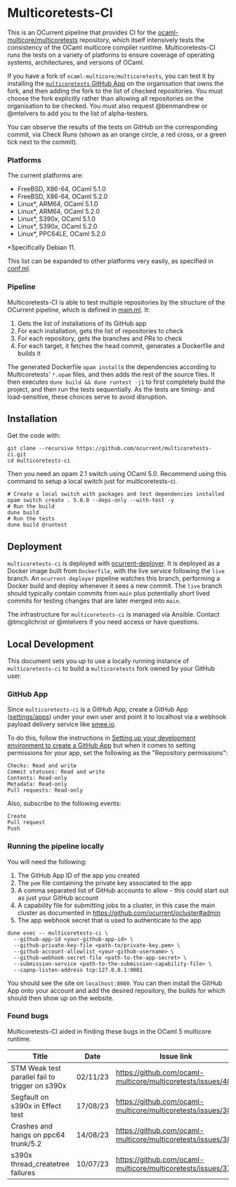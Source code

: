 # Multicoretests-CI

This is an OCurrent pipeline that provides CI for the [ocaml-multicore/multicoretests](https://github.com/ocaml-multicore/multicoretests) repository, which itself intensively tests the consistency of the OCaml multicore compiler runtime. Multicoretests-CI runs the tests on a variety of platforms to ensure coverage of operating systems, architectures, and versions of OCaml.

If you have a fork of `ocaml-multicore/multicoretests`, you can test it by installing the [`multicoretests` GitHub App](https://github.com/apps/multicoretests-ci) on the organisation that owns the fork, and then adding the fork to the list of checked repositories. You must choose the fork explicitly rather than allowing all repositories on the organisation to be checked. You must also request @benmandrew or @mtelvers to add you to the list of alpha-testers.

You can observe the results of the tests on GitHub on the corresponding commit, via Check Runs (shown as an orange circle, a red cross, or a green tick next to the commit).

### Platforms

The current platforms are:

- FreeBSD, X86-64, OCaml 5.1.0
- FreeBSD, X86-64, OCaml 5.2.0
- Linux*, ARM64, OCaml 5.1.0
- Linux*, ARM64, OCaml 5.2.0
- Linux*, S390x, OCaml 5.1.0
- Linux*, S390x, OCaml 5.2.0
- Linux*, PPC64LE, OCaml 5.2.0

*Specifically Debian 11.

This list can be expanded to other platforms very easily, as specified in [conf.ml](lib/conf.ml).

### Pipeline

Multicoretests-CI is able to test multiple repositories by the structure of the OCurrent pipeline, which is defined in [main.ml](bin/main.ml). It:

1. Gets the list of installations of its GitHub app
2. For each installation, gets the list of repositories to check
3. For each repository, gets the branches and PRs to check
4. For each target, it fetches the head commit, generates a Dockerfile and builds it

The generated Dockerfile `opam install`s the dependencies according to Multicoretests' `*.opam` files, and then adds the rest of the source files. It then executes `dune build && dune runtest -j1` to first completely build the project, and then run the tests sequentially. As the tests are timing- and load-sensitive, these choices serve to avoid disruption.


## Installation

Get the code with:
```
git clone --recursive https://github.com/ocurrent/multicoretests-ci.git
cd multicoretests-ci
```

Then you need an opam 2.1 switch using OCaml 5.0. Recommend using this command to setup a local switch just for multicoretests-ci.
```
# Create a local switch with packages and test dependencies installed
opam switch create . 5.0.0 --deps-only --with-test -y
# Run the build
dune build
# Run the tests
dune build @runtest
```

## Deployment

`multicoretests-ci` is deployed with [ocurrent-deployer](https://deploy.ci.dev/?repo=ocurrent/multicoretests-ci&). It is deployed as a Docker image built from `Dockerfile`, with the live service following the `live` branch. An `ocurrent-deployer` pipeline watches this branch, performing a Docker build and deploy whenever it sees a new commit. The `live` branch should typically contain commits from `main` plus potentially short lived commits for testing changes that are later merged into `main`.

The infrastructure for `multicoretests-ci` is managed via Ansible. Contact @tmcgilchrist or @mtelvers if you need access or have questions.


## Local Development

This document sets you up to use a locally running instance of `multicoretests-ci` to build a `multicoretests` fork owned by your GitHub user.

### GitHub App

Since `multicoretests-ci` is a GitHub App, create a GitHub App ([settings/apps](https://github.com/settings/apps)) under your own user and point it to localhost via a webhook payload delivery service like [smee.io](https://smee.io).

To do this, follow the instructions in [Setting up your development environment to create a GitHub App](https://docs.github.com/en/developers/apps/getting-started-with-apps/setting-up-your-development-environment-to-create-a-github-app) but when it comes to setting permissions for your app, set the following as the "Repository permissions":

```
Checks: Read and write
Commit statuses: Read and write
Contents: Read-only
Metadata: Read-only
Pull requests: Read-only
```

Also, subscribe to the following events:

```
Create
Pull request
Push
```

### Running the pipeline locally

You will need the following:

1. The GitHub App ID of the app you created
2. The `pem` file containing the private key associated to the app
3. A comma separated list of GitHub accounts to allow - this could start out as just your GitHub account
4. A capability file for submitting jobs to a cluster, in this case the main cluster as documented in https://github.com/ocurrent/ocluster#admin
5. The app webhook secret that is used to authenticate to the app

```
dune exec -- multicoretests-ci \
  --github-app-id <your-github-app-id> \
  --github-private-key-file <path-to/private-key.pem> \
  --github-account-allowlist <your-github-username> \
  --github-webhook-secret-file <path-to-the-app-secret> \
  --submission-service <path-to-the-submission-capability-file> \
  --capnp-listen-address tcp:127.0.0.1:9001
```

You should see the site on `localhost:8080`. You can then install the GitHub App onto your account and add the desired repository, the builds for which should then show up on the website.

### Found bugs

Multicoretests-CI aided in finding these bugs in the OCaml 5 multicore runtime.

| Title | Date | Issue link |
| --- | --- | --- |
| STM Weak test parallel fail to trigger on s390x | 02/11/23 | https://github.com/ocaml-multicore/multicoretests/issues/406 |
| Segfault on s390x in Effect test | 17/08/23 | https://github.com/ocaml-multicore/multicoretests/issues/383 |
| Crashes and hangs on ppc64 trunk/5.2 | 14/08/23 | https://github.com/ocaml-multicore/multicoretests/issues/380 |
| s390x thread_createtree failures | 10/07/23 | https://github.com/ocaml-multicore/multicoretests/issues/374 |
